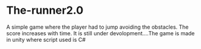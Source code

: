 # The-runner2.0
A simple game where the player had to jump avoiding the obstacles. The score increases with time. It is still under devolopment....The game is made in unity where script used is C#
